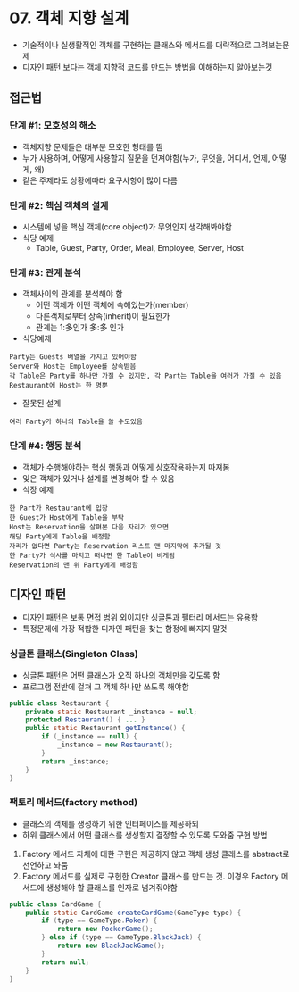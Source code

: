 # 07. 객체 지향 설계

- 기술적이나 실생활적인 객체를 구현하는 클래스와 메서드를 대략적으로 그려보는문제
- 디자인 패턴 보다는 객체 지향적 코드를 만드는 방법을 이해하는지 알아보는것

## 접근법
### 단계 #1: 모호성의 해소
- 객체지향 문제들은 대부분 모호한 형태를 띔
- 누가 사용하며, 어떻게 사용할지 질문을 던져야함(누가, 무엇을, 어디서, 언제, 어떻게, 왜)
- 같은 주제라도 상황에따라 요구사항이 많이 다름

### 단계 #2: 핵심 객체의 설계
- 시스템에 넣을 핵심 객체(core object)가 무엇인지 생각해봐야함
- 식당 예제
    - Table, Guest, Party, Order, Meal, Employee, Server, Host

### 단계 #3: 관계 분석
- 객체사이의 관계를 분석해야 함
    - 어떤 객체가 어떤 객체에 속해있는가(member)
    - 다른객체로부터 상속(inherit)이 필요한가
    - 관계는 1:多인가 多:多 인가
- 식당예제
```
Party는 Guests 배열을 가지고 있어야함
Server와 Host는 Employee를 상속받음
각 Table은 Party를 하나만 가질 수 있지만, 각 Part는 Table을 여러가 가질 수 있음
Restaurant에 Host는 한 명뿐
```
- 잘못된 설계
```
여러 Party가 하나의 Table을 쓸 수도있음
```

###  단계 #4: 행동 분석
- 객체가 수행해야하는 핵심 행동과 어떻게 상호작용하는지 따져봄
- 잊은 객체가 있거나 설계를 변경해야 할 수 있음
- 식장 예제
```
한 Part가 Restaurant에 입장
한 Guest가 Host에게 Table을 부탁
Host는 Reservation을 살펴본 다음 자리가 있으면
해당 Party에게 Table을 배정함
자리가 없다면 Party는 Reservation 리스트 맨 마지막에 추가될 것
한 Party가 식사를 마치고 떠나면 한 Table이 비게됨
Reservation의 맨 위 Party에게 배정함
```

## 디자인 패턴
- 디자인 패턴은 보통 면접 범위 외이지만 싱글톤과 팰터리 메서드는 유용함
- 특정문제에 가장 적합한 디자인 패턴을 찾는 함정에 빠지지 말것

### 싱글톤 클래스(Singleton Class)
- 싱글톤 패턴은 어떤 클래스가 오직 하나의 객체만을 갖도록 함
- 프로그램 전반에 걸쳐 그 객체 하나만 쓰도록 해야함

```java
public class Restaurant {
    private static Restaurant _instance = null;
    protected Restaurant() { ... }
    public static Restaurant getInstance() {
        if (_instance == null) {
            _instance = new Restaurant();
        }
        return _instance;
    }
}
```

### 팩토리 메서드(factory method)
- 클래스의 객체를 생성하기 위한 인터페이스를 제공하되
- 하위 클래스에서 어떤 클래스를 생성할지 결정할 수 있도록 도와줌
구현 방법
1. Factory 메서드 자체에 대한 구현은 제공하지 않고 객체 생성 클래스를 abstract로 선언하고 놔둠
2. Factory 메서드를 실제로 구현한 Creator 클래스를 만드는 것. 이경우 Factory 메서드에 생성해야 할 클래스를 인자로 넘겨줘야함

```java
public class CardGame {
    public static CardGame createCardGame(GameType type) {
        if (type == GameType.Poker) {
            return new PockerGame();
        } else if (type == GameType.BlackJack) {
            return new BlackJackGame();
        }
        return null;
    }
}
```